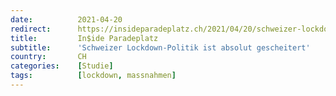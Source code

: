 ```yaml
---
date:          2021-04-20
redirect:      https://insideparadeplatz.ch/2021/04/20/schweizer-lockdown-politik-ist-absolut-gescheitert/
title:         In$ide Paradeplatz
subtitle:      'Schweizer Lockdown-Politik ist absolut gescheitert'
country:       CH
categories:    [Studie]
tags:          [lockdown, massnahmen]
---
```

